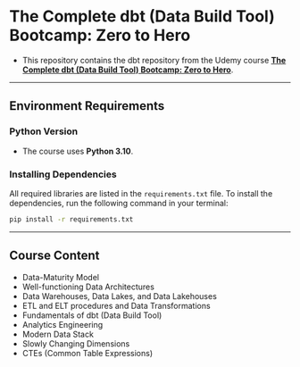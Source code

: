 # **The Complete dbt (Data Build Tool) Bootcamp: Zero to Hero**

- This repository contains the dbt repository from the Udemy course **[The Complete dbt (Data Build Tool) Bootcamp: Zero to Hero](https://www.udemy.com/course/complete-dbt-data-build-tool-bootcamp-zero-to-hero-learn-dbt)**. 

---

## Environment Requirements

### Python Version
- The course uses **Python 3.10**.

### Installing Dependencies
All required libraries are listed in the `requirements.txt` file. To install the dependencies, run the following command in your terminal:

```bash
pip install -r requirements.txt
```

----

## Course Content
* Data-Maturity Model
* Well-functioning Data Architectures
* Data Warehouses, Data Lakes, and Data Lakehouses
* ETL and ELT procedures and Data Transformations
* Fundamentals of dbt (Data Build Tool)
* Analytics Engineering
* Modern Data Stack
* Slowly Changing Dimensions
* CTEs (Common Table Expressions)